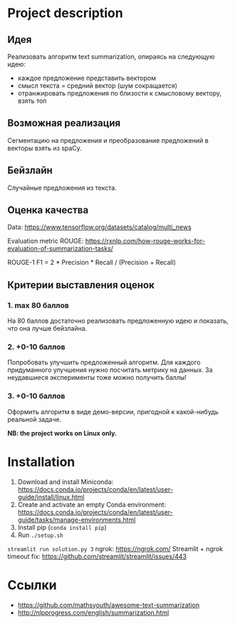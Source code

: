 # Project description
## Идея
Реализовать алгоритм text summarization, опираясь на следующую идею:
- каждое предложение представить вектором
- смысл текста = средний вектор (шум сокращается)
- отранжировать предложения по близости к смысловому вектору, взять топ

## Возможная реализация
Сегментацию на предложения и преобразование предложений в векторы взять из spaCy.

## Бейзлайн
Случайные предложения из текста.

## Оценка качества
Data: https://www.tensorflow.org/datasets/catalog/multi_news

Evaluation metric ROUGE: https://rxnlp.com/how-rouge-works-for-evaluation-of-summarization-tasks/

ROUGE-1 F1 = 2 * Precision * Recall / (Precision + Recall)

## Критерии выставления оценок
### 1. max 80 баллов
На 80 баллов достаточно реализовать предложенную идею и показать, что она
лучше бейзлайна.

### 2. +0-10 баллов
Попробовать улучшить предложенный алгоритм.
Для каждого придуманного улучшения нужно посчитать метрику на данных.
За неудавшиеся эксперименты тоже можно получить баллы!

### 3. +0-10 баллов
Оформить алгоритм в виде демо-версии, пригодной к какой-нибудь реальной задаче.

**NB: the project works on Linux only.**

# Installation
1. Download and install Miniconda: https://docs.conda.io/projects/conda/en/latest/user-guide/install/linux.html
1. Create and activate an empty Conda environment: https://docs.conda.io/projects/conda/en/latest/user-guide/tasks/manage-environments.html
1. Install pip (`conda install pip`)
1. Run `./setup.sh`


`streamlit run solution.py 3`
ngrok: https://ngrok.com/
Streamlit + ngrok timeout fix: https://github.com/streamlit/streamlit/issues/443

# Ссылки
- https://github.com/mathsyouth/awesome-text-summarization
- http://nlpprogress.com/english/summarization.html
